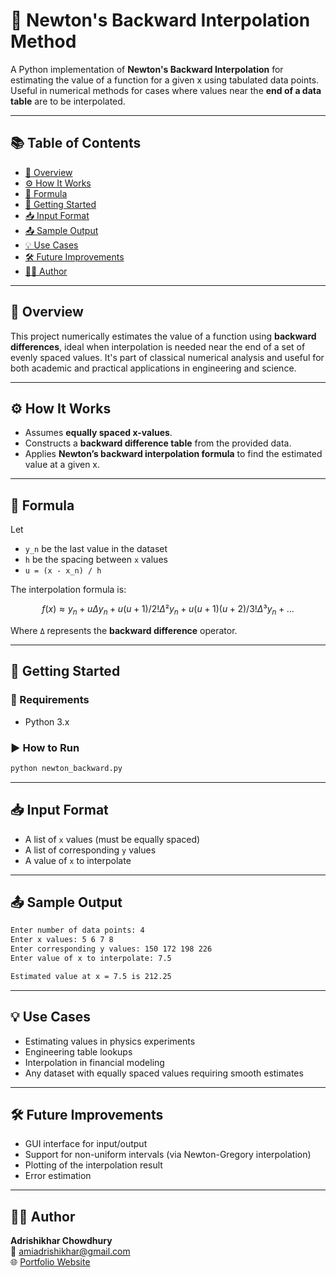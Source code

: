 
# 📐 Newton's Backward Interpolation Method

A Python implementation of **Newton's Backward Interpolation** for estimating the value of a function for a given x using tabulated data points. Useful in numerical methods for cases where values near the **end of a data table** are to be interpolated.

---

## 📚 Table of Contents

- [📌 Overview](#overview)
- [⚙️ How It Works](#how-it-works)
- [🧠 Formula](#formula)
- [🚀 Getting Started](#getting-started)
- [📥 Input Format](#input-format)
- [📤 Sample Output](#sample-output)
- [💡 Use Cases](#use-cases)
- [🛠️ Future Improvements](#future-improvements)
- [👨‍💻 Author](#author)

---

## 📌 Overview

This project numerically estimates the value of a function using **backward differences**, ideal when interpolation is needed near the end of a set of evenly spaced values. It's part of classical numerical analysis and useful for both academic and practical applications in engineering and science.

---

## ⚙️ How It Works

- Assumes **equally spaced x-values**.
- Constructs a **backward difference table** from the provided data.
- Applies **Newton’s backward interpolation formula** to find the estimated value at a given x.

---

## 🧠 Formula

Let  
- `y_n` be the last value in the dataset  
- `h` be the spacing between `x` values  
- `u = (x - x_n) / h`  

The interpolation formula is:

```math
f(x) ≈ y_n + u Δy_n + u(u+1)/2! Δ²y_n + u(u+1)(u+2)/3! Δ³y_n + ...
```

Where `Δ` represents the **backward difference** operator.

---

## 🚀 Getting Started

### 🔧 Requirements

- Python 3.x

### ▶️ How to Run

```bash
python newton_backward.py
```

---

## 📥 Input Format

- A list of `x` values (must be equally spaced)
- A list of corresponding `y` values
- A value of `x` to interpolate

---

## 📤 Sample Output

```txt
Enter number of data points: 4
Enter x values: 5 6 7 8
Enter corresponding y values: 150 172 198 226
Enter value of x to interpolate: 7.5

Estimated value at x = 7.5 is 212.25
```

---

## 💡 Use Cases

- Estimating values in physics experiments
- Engineering table lookups
- Interpolation in financial modeling
- Any dataset with equally spaced values requiring smooth estimates

---

## 🛠️ Future Improvements

- GUI interface for input/output
- Support for non-uniform intervals (via Newton-Gregory interpolation)
- Plotting of the interpolation result
- Error estimation

---

## 👨‍💻 Author

**Adrishikhar Chowdhury**  
📧 amiadrishikhar@gmail.com  
🌐 [Portfolio Website](https://adrishikharchowdhury.glitch.me)
